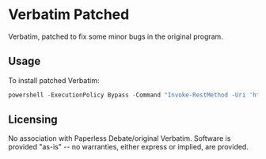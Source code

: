 # Verbatim Patched
Verbatim, patched to fix some minor bugs in the original program.

## Usage
To install patched Verbatim:
```powershell
powershell -ExecutionPolicy Bypass -Command "Invoke-RestMethod -Uri 'https://raw.githubusercontent.com/appleplectic/verbatim-patched/main/InstallPatchedVerbatim.ps1' | Invoke-Expression"
```

## Licensing
No association with Paperless Debate/original Verbatim. Software is provided "as-is" -- no warranties, either express or implied, are provided.

